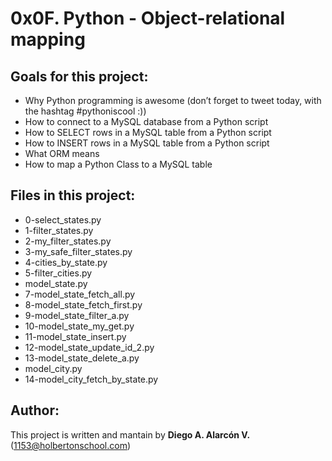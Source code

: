 # 0x0F. Python - Object-relational mapping

## Goals for this project:

- Why Python programming is awesome (don’t forget to tweet today, with the hashtag #pythoniscool :))
- How to connect to a MySQL database from a Python script
- How to SELECT rows in a MySQL table from a Python script
- How to INSERT rows in a MySQL table from a Python script
- What ORM means
- How to map a Python Class to a MySQL table

## Files in this project:

- 0-select_states.py 
- 1-filter_states.py
- 2-my_filter_states.py
- 3-my_safe_filter_states.py
- 4-cities_by_state.py
- 5-filter_cities.py
- model_state.py
- 7-model_state_fetch_all.py
- 8-model_state_fetch_first.py
- 9-model_state_filter_a.py
- 10-model_state_my_get.py
- 11-model_state_insert.py
- 12-model_state_update_id_2.py
- 13-model_state_delete_a.py
- model_city.py
- 14-model_city_fetch_by_state.py

## Author:

This project is written and mantain by   **Diego A. Alarcón V.** (1153@holbertonschool.com)
